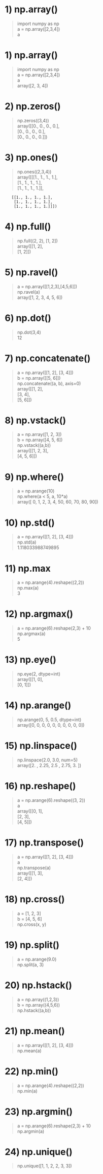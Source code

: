 # 1) np.array()
>import numpy as np  
>a = np.array([2,3,4])  
>a  


# 1) np.array()
>import numpy as np  
a = np.array([2,3,4])  
a  
array([2, 3, 4])  


# 2) np.zeros()  
>np.zeros((3,4))  
array([[0., 0., 0., 0.],  
       [0., 0., 0., 0.],  
       [0., 0., 0., 0.]])  


# 3) np.ones()
>np.ones((2,3,4))  
array([[[1., 1., 1., 1.],  
        [1., 1., 1., 1.],  
        [1., 1., 1., 1.]],  

       [[1., 1., 1., 1.],  
        [1., 1., 1., 1.],  
        [1., 1., 1., 1.]]])  
  

# 4) np.full()
>np.full((2, 2), [1, 2])  
array([[1, 2],  
       [1, 2]])  


# 5) np.ravel()
>a = np.array([[1,2,3],[4,5,6]])  
np.ravel(a)  
array([1, 2, 3, 4, 5, 6])  


# 6) np.dot()
>np.dot(3,4)  
12  


# 7) np.concatenate()
>a = np.array([[1, 2], [3, 4]])  
b = np.array([[5, 6]])   
np.concatenate((a, b), axis=0)  
array([[1, 2],  
       [3, 4],  
       [5, 6]])  


# 8) np.vstack()
>a = np.array([1, 2, 3])  
b = np.array([4, 5, 6])  
np.vstack((a,b))  
array([[1, 2, 3],  
       [4, 5, 6]])  


# 9) np.where()
>a = np.arange(10)  
np.where(a < 5, a, 10*a)  
array([ 0,  1,  2,  3,  4, 50, 60, 70, 80, 90])  


# 10) np.std()
>a = np.array([[1, 2], [3, 4]])  
np.std(a)  
1.118033988749895  


# 11) np.max
>a = np.arange(4).reshape((2,2))  
np.max(a)  
3  


# 12) np.argmax()
>a = np.arange(6).reshape(2,3) + 10  
np.argmax(a)  
5  


# 13) np.eye()
>np.eye(2, dtype=int)  
array([[1, 0],  
       [0, 1]])  


# 14) np.arange()
>np.arange(0, 5, 0.5, dtype=int)  
array([0, 0, 0, 0, 0, 0, 0, 0, 0, 0])  


# 15) np.linspace()
>np.linspace(2.0, 3.0, num=5)  
array([2.  , 2.25, 2.5 , 2.75, 3.  ])  


# 16) np.reshape()
>a = np.arange(6).reshape((3, 2))  
a  
array([[0, 1],  
       [2, 3],  
       [4, 5]])  


# 17) np.transpose()
>a = np.array([[1, 2], [3, 4]])  
a  
np.transpose(a)  
array([[1, 3],  
       [2, 4]])  


# 18) np.cross()  
>a = [1, 2, 3]  
b = [4, 5, 6]  
np.cross(x, y)  
                      

# 19) np.split()
>a = np.arange(9.0)  
np.split(a, 3)  


# 20) np.hstack()
>a = np.array((1,2,3))  
b = np.array((4,5,6))  
np.hstack((a,b))  


# 21) np.mean()
>a = np.array([[1, 2], [3, 4]])  
np.mean(a)  


# 22) np.min()
>a = np.arange(4).reshape((2,2))  
np.min(a)  


# 23) np.argmin()
>a = np.arange(6).reshape(2,3) + 10  
np.argmin(a)  


# 24) np.unique()
>np.unique([1, 1, 2, 2, 3, 3])  